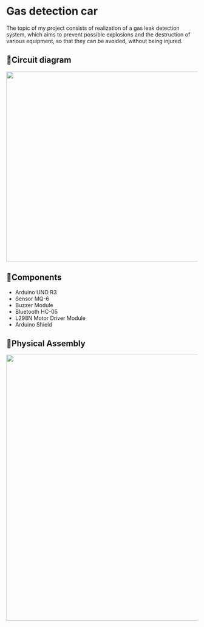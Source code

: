 # Gas detection car
  The topic of my project consists of realization of a gas leak detection system, which aims to prevent possible explosions and the destruction of various equipment, so that they can be avoided, without being injured.

  ## 🔌Circuit diagram
  <img src="https://github.com/Simina08Barbu/Gas-detection-car/assets/115221512/c6856922-df96-4b34-a37a-35afc7821f31" width="600" height="500">

  ## 📜Components 
  - Arduino UNO R3
  - Sensor MQ-6 
  - Buzzer Module 
  - Bluetooth HC-05
  - L298N Motor Driver Module
  - Arduino Shield
    
  ## 🔌Physical Assembly
  
  <img src="https://github.com/Simina08Barbu/Gas-detection-car/assets/115221512/bb936372-f349-4d5a-8473-cf5035013927" width="600" height="700">

  

